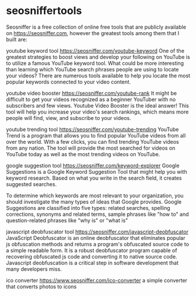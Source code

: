# seosniffertools
Seosniffer is a free collection of online free tools that are publicly available on https://seosniffer.com, however the greatest tools among them that I built are:

youtube keyword tool
https://seosniffer.com/youtube-keyword
One of the greatest strategies to boost views and develop your following on YouTube is to utilize a famous YouTube keyword tool. What could be more interesting than learning which YouTube search phrases people are using to locate your videos?
There are numerous tools available to help you locate the most popular keywords connected to your video content.


youtube video booster
https://seosniffer.com/youtube-rank
It might be difficult to get your videos recognized as a beginner YouTuber with no subscribers and few views. Youtube Video Booster is the ideal answer! This tool will help you increase your video's search rankings, which means more people will find, view, and subscribe to your videos.





youtube trending tool
https://seosniffer.com/youtube-trending
YouTube Trend is a program that allows you to find popular YouTube videos from all over the world. With a few clicks, you can find trending YouTube videos from any nation. The tool will provide the most searched for videos on YouTube today as well as the most trending videos on YouTube.


google suggestion tool
https://seosniffer.com/keyword-explorer
Google Suggestions is a Google Keyword Suggestion Tool that might help you with keyword research. Based on what you write in the search field, it creates suggested searches.

To determine which keywords are most relevant to your organization, you should investigate the many types of ideas that Google provides. Google Suggestions are classified into five types: related searches, spelling corrections, synonyms and related terms, sample phrases like "how to" and question-related phrases like "why is" or "what is"


javascript deobfuscator tool 
https://seosniffer.com/javascript-deobfuscator
JavaScript Deobfuscator is an online deobfuscator that eliminates popular js obfuscation methods and returns a program's obfuscated source code to a simple readable form. It is a robust deobfuscator program capable of recovering obfuscated js code and converting it to native source code. Javascript deobfuscation is a critical step in software development that many developers miss.


ico converter https://www.seosniffer.com/ico-converter
a simple converter that converts photos to icons
